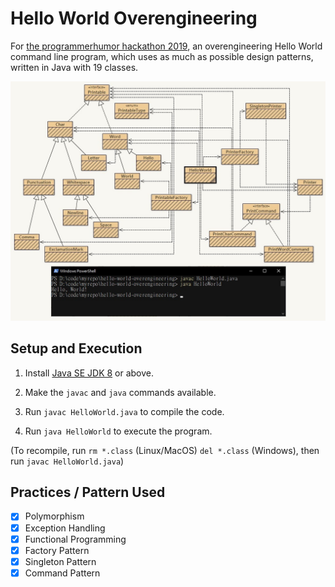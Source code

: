 # Hello World Overengineering

For [the programmerhumor hackathon 2019](https://www.programmerhumor.org/Hackathon), an overengineering Hello World command line program, which uses as much as possible design patterns, written in Java with 19 classes.

<img src="https://raw.githubusercontent.com/eric19960304/hello-world-overengineering/master/demo/1.jpg">

## Setup and Execution

1. Install [Java SE JDK 8](https://www.oracle.com/technetwork/java/javase/downloads/jdk8-downloads-2133151.html) or above.

2. Make the `javac` and `java` commands available.

3. Run `javac HelloWorld.java` to compile the code.

4. Run `java HelloWorld` to execute the program.

(To recompile, run `rm *.class` (Linux/MacOS) `del *.class` (Windows), then run `javac HelloWorld.java`)

## Practices / Pattern Used

- [X] Polymorphism
- [X] Exception Handling
- [X] Functional Programming
- [X] Factory Pattern
- [X] Singleton Pattern
- [X] Command Pattern
